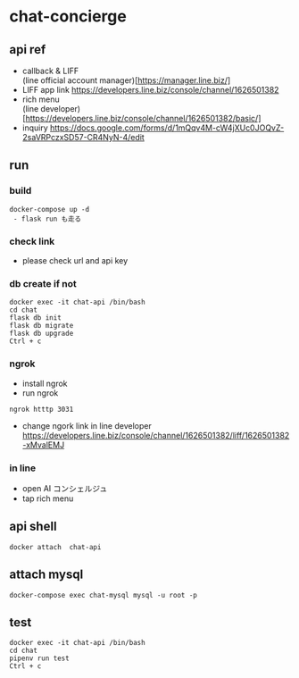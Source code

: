 # chat-concierge

## api ref
 - callback & LIFF  
(line official account manager)[https://manager.line.biz/]  
 - LIFF app link
 https://developers.line.biz/console/channel/1626501382
 - rich menu  
(line developer)[https://developers.line.biz/console/channel/1626501382/basic/]  
 - inquiry
https://docs.google.com/forms/d/1mQqv4M-cW4jXUc0JOQvZ-2saVRPczxSD57-CR4NyN-4/edit


## run
### build
```
docker-compose up -d
 - flask run も走る
```

### check link
 - please check url and api key

### db create if not
```
docker exec -it chat-api /bin/bash
cd chat
flask db init
flask db migrate
flask db upgrade
Ctrl + c
```

### ngrok
 - install ngrok
 - run ngrok
 ```
 ngrok htttp 3031
 ```
 - change ngork link in line developer  
 https://developers.line.biz/console/channel/1626501382/liff/1626501382-xMvalEMJ  

### in line
 - open AI コンシェルジュ
 - tap rich menu

## api shell
```
docker attach  chat-api
```

## attach mysql
```
docker-compose exec chat-mysql mysql -u root -p
```

## test
```
docker exec -it chat-api /bin/bash
cd chat
pipenv run test
Ctrl + c
```
